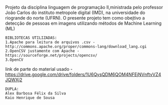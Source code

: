 Projeto da disciplina linguagem de programação II,ministrada pelo professor João Carlos do instituto metropole digital (IMD), na universidade do riogrande do norte (UFRN).
O presente projeto tem como obejtivo a detecção de pessoas em imagens utilizando métodos de Machine Learning (ML) 

	BIBLIOTECAS UTILIZADAS:
	1.Apache para leitura de arquivos .csv - http://commons.apache.org/proper/commons-lang/download_lang.cgi
	2.OpenCSV justamente com Apache - https://sourceforge.net/projects/opencsv/
	3.OpenCV

link de parte do material usado - https://drive.google.com/drive/folders/1U6QysQDM6QOM4NFEjNVnftvVZ4JQWXj2

	DUPLA:
	Alex Barbosa Félix da Silva
	Kaio Henrique de Sousa

